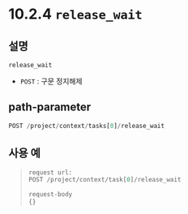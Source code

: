 # 10.2.4 `release_wait`

## 설명

`release_wait`

- `POST` : 구문 정지해제

## path-parameter

```python
POST /project/context/tasks[0]/release_wait
```

## 사용 예

<blockquote>

```python
request url:
POST /project/context/task[0]/release_wait

request-body
{}
```

</blockquote>